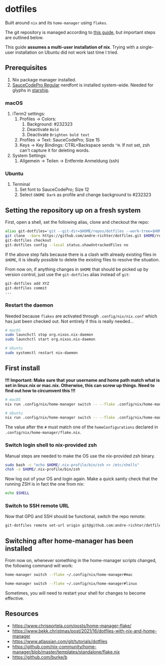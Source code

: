 # dotfiles

Built around `nix` and its `home-manager` using `flakes`.

The git repository is managed according to [this guide], but important steps are outlined below.

This guide **assumes a multi-user installation of nix**. Trying with a single-user installation on
Ubuntu did not work last time I tried.

[this guide]: https://www.atlassian.com/git/tutorials/dotfiles

## Prerequisites

1. Nix package manager installed.
1. [SauceCodePro Regular] nerdfont is installed system-wide. Needed for glyphs in [starship].

[SauceCodePro Regular]: https://github.com/ryanoasis/nerd-fonts/raw/master/patched-fonts/SourceCodePro/Regular/complete/Sauce%20Code%20Pro%20Nerd%20Font%20Complete%20Mono.ttf
[starship]: https://www.starship.rs

### macOS

1. iTerm2 settings:
    1. Profiles -> Colors:
        1. Background: #232323
        1. Deactivate `Bold`
        1. Deactivate `Brighten bold text`
    1. Profiles -> Text: SauceCodePro; Size 15
    1. Keys -> Key Bindings: CTRL+Backspace sends `^H`. If not set, zsh can't capture it for
       deleting words.
1. System Settings:
   1. Allgemein -> Teilen -> Entfernte Anmeldung (ssh)

### Ubuntu

1. Terminal
    1. Set font to SauceCodePro; Size 12
    1. Select `GNOME Dark` as profile and change background to #232323

## Setting the repository up on a fresh system

First, open a shell, set the following alias, clone and checkout the repo:

```bash
alias git-dotfiles='git --git-dir=$HOME/repos/dotfiles --work-tree=$HOME'
git clone --bare https://github.com/andre-richter/dotfiles.git $HOME/repos/dotfiles
git-dotfiles checkout
git-dotfiles config --local status.showUntrackedFiles no
```

If the above step fails because there is a clash with already existing files in `$HOME`, it is
ideally possible to delete the existing files to resolve the situation.

From now on, if anything changes in `$HOME` that should be picked up by version control, just use
the `git-dotfiles` alias instead of `git`:

```bash
git-dotfiles add XYZ
git-dotfiles commit
...
```

### Restart the daemon

Needed because `flakes` are activated through `.config/nix/nix.conf` which has just been checked
out. Not entirely if this is really needed...

```bash
# macOS
sudo launchctl stop org.nixos.nix-daemon
sudo launchctl start org.nixos.nix-daemon

# Ubuntu
sudo systemctl restart nix-daemon
```

## First install

**!!! Important: Make sure that your username and home path match what is set in linux.nix or mac.nix.
Otherwise, this can screw up things. Need to find out how to circumvent this !!!**

```bash
# macOS
nix run .config/nix/home-manager switch -- --flake .config/nix/home-manager#mac

# Ubuntu
nix run .config/nix/home-manager switch -- --flake .config/nix/home-manager#linux
```

The value after the `#` must match one of the `homeConfigurations` declared in
`.config/nix/home-manager/flake.nix`.

### Switch login shell to nix-provided zsh

Manual steps are needed to make the OS use the nix-provided zsh binary.

```bash
sudo bash -c "echo $HOME/.nix-profile/bin/zsh >> /etc/shells"
chsh -s $HOME/.nix-profile/bin/zsh
```

Now log out of your OS and login again. Make a quick sanity check that the running ZSH is in fact the one from nix:

```bash
echo $SHELL
```

### Switch to SSH remote URL

Now that GPG and SSH should be functional, switch the repo remote:

```bash
git-dotfiles remote set-url origin git@github.com:andre-richter/dotfiles.git
```

## Switching after home-manager has been installed

From now on, whenever something in the home-manager scripts changed, the following command will work:

```bash
home-manager switch --flake ~/.config/nix/home-manager#mac

home-manager switch --flake ~/.config/nix/home-manager#linux
```

Sometimes, you will need to restart your shell for changes to become effective.

## Resources

- https://www.chrisportela.com/posts/home-manager-flake/
- https://www.bekk.christmas/post/2021/16/dotfiles-with-nix-and-home-manager
- https://www.atlassian.com/git/tutorials/dotfiles
- https://github.com/nix-community/home-manager/blob/master/templates/standalone/flake.nix
- https://github.com/burke/b
